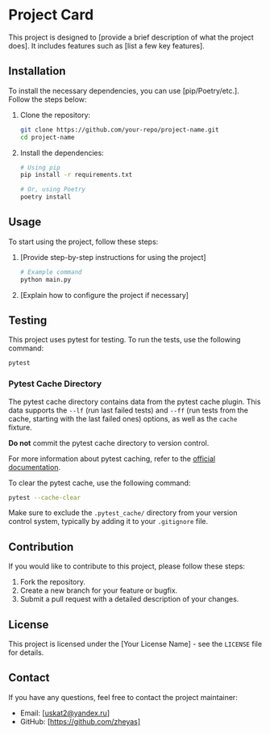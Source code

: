 
# Project Card

This project is designed to [provide a brief description of what the project does]. It includes features such as [list a few key features].

## Installation

To install the necessary dependencies, you can use [pip/Poetry/etc.]. Follow the steps below:

1. Clone the repository:

   ```bash
   git clone https://github.com/your-repo/project-name.git
   cd project-name
   ```

2. Install the dependencies:

   ```bash
   # Using pip
   pip install -r requirements.txt

   # Or, using Poetry
   poetry install
   ```

## Usage

To start using the project, follow these steps:

1. [Provide step-by-step instructions for using the project]

   ```bash
   # Example command
   python main.py
   ```

2. [Explain how to configure the project if necessary]

## Testing

This project uses pytest for testing. To run the tests, use the following command:

```bash
pytest
```

### Pytest Cache Directory

The pytest cache directory contains data from the pytest cache plugin. This data supports the `--lf` (run last failed tests) and `--ff` (run tests from the cache, starting with the last failed ones) options, as well as the `cache` fixture.

**Do not** commit the pytest cache directory to version control.

For more information about pytest caching, refer to the [official documentation](https://docs.pytest.org/en/stable/how-to/cache.html).

To clear the pytest cache, use the following command:

```bash
pytest --cache-clear
```

Make sure to exclude the `.pytest_cache/` directory from your version control system, typically by adding it to your `.gitignore` file.

## Contribution

If you would like to contribute to this project, please follow these steps:

1. Fork the repository.
2. Create a new branch for your feature or bugfix.
3. Submit a pull request with a detailed description of your changes.

## License

This project is licensed under the [Your License Name] - see the `LICENSE` file for details.

## Contact

If you have any questions, feel free to contact the project maintainer:

- Email: [uskat2@yandex.ru]
- GitHub: [https://github.com/zheyas]
